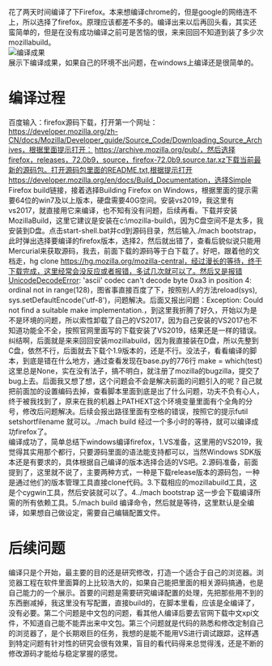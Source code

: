 ﻿---
categories: [浏览器开发]
tags: [浏览器开发,FireFox,C++]
---
花了两天时间编译了下Firefox。本来想编译chrome的，但是google的网络连不上，所以选择了firefox。原理应该都差不多的。编译出来以后再回头看，其实还蛮简单的，但是在没有成功编译之前可是苦恼的很，来来回回不知道到装了多少次mozillabuild。  
![编译成果](../../../screenshot/firefoxcompile.jpg "编译成果")  
展示下编译成果，如果自己的环境不出问题，在windows上编译还是很简单的。
# 编译过程
百度输入：firefox源码下载，打开第一个网址：https://developer.mozilla.org/zh-CN/docs/Mozilla/Developer_guide/Source_Code/Downloading_Source_Archives，根据里面提示打开： https://archive.mozilla.org/pub/，然后选择firefox，releases，72.0b9，source，firefox-72.0b9.source.tar.xz下载当前最新的源码包。打开源码包里面的README.txt,根据提示打开https://developer.mozilla.org/en/docs/Build_Documentation，选择Simple Firefox build链接，接着选择Building Firefox on Windows，根据里面的提示需要64位的win7及以上版本，硬盘需要40G空间。安装vs2019，我这里有vs2017，就直接用它来编译，也不知有没有问题，后续再看。下载并安装MozillaBuild，这里它建议是安装在c:\mozilla-build\，因为C盘空间不是太多，我安装到D盘。点击start-shell.bat并cd到源码目录，然后输入./mach bootstrap，此时弹出选择要编译的firefox版本，选择2，然后就出错了，查看后貌似说只能用Mercurial来获取源码，我去，前面下载的源码等于白下载了。好吧，跟着他的文档走，hg clone https://hg.mozilla.org/mozilla-central，经过漫长的等待，终于下载完成，这里经常会没反应或者报错，多试几次就可以了。然后又是报错UnicodeDecodeError: 'ascii' codec can't decode byte 0xa3 in position 4: ordinal not in range(128)，图省事直接百度了下，按照别人的方法reload(sys), sys.setDefaultEncode('utf-8')，问题解决。后面又报出问题：Exception: Could not find a suitable make implementation.，到这里我折腾了好久，开始以为是不是环境的问题，所以索性卸载了自己的VS2017，因为自己安装的VS2017也不知道功能全不全，按照官网里面写的下载安装了VS2019，结果还是一样的错误。纠结啊，后面就是来来回回安装mozillabuild，因为我直接装在D盘，所以先整到C盘，依然不行，后面就去下载个1.9版本的，还是不行。没法子，看看编译的脚本，到底是错在什么地方，通过查看发现在base.py的776行 make = which(test) 这里总是None，实在没有法子，搞不明白，就注册了mozilla的bugzilla，提交了bug上去。后面我又想了想，这个问题会不会是解决前面的问题引入的呢？自己就把前面加的设置编码去掉，查看脚本里面到底是出了什么问题，功夫不负有心人，终于被我找到了，原来在我的机器上PATHEXT这个环境变量里面有个全角的分号，修改后问题解决。后续会报出路径里面有空格的错误，按照它的提示futil setshortfilename 就可以。./mach build 经过一个多小时的等待，就可以编译成功firefox了。  
编译成功了，简单总结下windows编译firefox，1.VS准备，这里用的VS2019，我觉得其实用那个都行，只要源码里面的语法能支持都可以，当然Windows SDK版本还是有要求的，具体根据自己编译的版本选择合适的VS吧。2.源码准备，前面提到了，这里就不说了，主要两种方式，一种是下载release版本的源码包，一种是通过他们的版本管理工具直接clone代码。3.下载相应的mozillabuild工具，这是个cygwin工具，然后安装就可以了。4../mach bootstrap 这一步会下载编译所需的所有依赖工具。5./mach build 编译命令，然后就是等待，这里默认是全编译，如果想自己做设定，需要自己编辑配置文件。
# 后续问题
编译只是个开始，最主要的目的还是研究修改，打造一个适合于自己的浏览器。浏览器工程在软件里面算的上比较浩大的，如果自己能把里面的相关源码搞通，也是自己能力的一个展示。首要的问题是需要研究编译配置的处理，先把那些用不到的东西删减掉，我这里没有写配置，直接build的，在脚本里看，应该是全编译了，没有必要。第二个问题是中文包的问题，看其他人编译后要去官网下载中文xpi文件，不知道自己能不能弄出来中文包。第三个问题就是代码的熟悉和修改定制自己的浏览器了，是个长期艰巨的任务，我想的是能不能用VS进行调试跟踪，这样遇到特定问题有针对性的研究会很有效果，盲目的看代码得来总觉得浅，还是不断的修改源码才能给与稳定掌握的感觉。  
